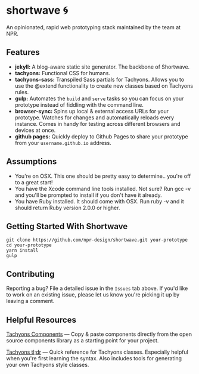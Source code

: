 # shortwave 🌀
An opinionated, rapid web prototyping stack maintained by the team at NPR.

## Features
- **jekyll:** A blog-aware static site generator. The backbone of Shortwave.
- **tachyons:** Functional CSS for humans.
- **tachyons-sass:** Transpiled Sass partials for Tachyons. Allows you to use the @extend functionality to create new classes based on Tachyons rules.
- **gulp:** Automates the ```build``` and ```serve``` tasks so you can focus on your prototype instead of fiddling with the command line.
- **browser-sync:** Spins up local & external access URLs for your prototype. Watches for changes and automatically reloads every instance. Comes in handy for testing across different browsers and devices at once.
- **github pages:** Quickly deploy to Github Pages to share your prototype from your ```username.github.io``` address.

## Assumptions
- You're on OSX. This one should be pretty easy to determine.. you're off to a great start!
- You have the Xcode command line tools installed. Not sure? Run gcc -v and you'll be prompted to install if you don't have it already.
- You have Ruby installed. It should come with OSX. Run ruby -v and it should return Ruby version 2.0.0 or higher.

## Getting Started With Shortwave
```
git clone https://github.com/npr-design/shortwave.git your-prototype
cd your-prototype
yarn install
gulp
```

## Contributing
Reporting a bug? File a detailed issue in the ```Issues``` tab above. If you'd like to work on an existing issue, please let us know you're picking it up by leaving a comment.

## Helpful Resources
[Tachyons Components](http://tachyons.io/components/) — Copy & paste components directly from the open source components library as a starting point for your project.

[Tachyons tl;dr](https://tachyons-tldr.now.sh/) — Quick reference for Tachyons classes. Especially helpful when you're first learning the syntax. Also includes tools for generating your own Tachyons style classes.
